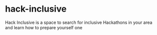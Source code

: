 # hack-inclusive
Hack Inclusive is a space to search for inclusive Hackathons in your area and learn how to prepare yourself one
